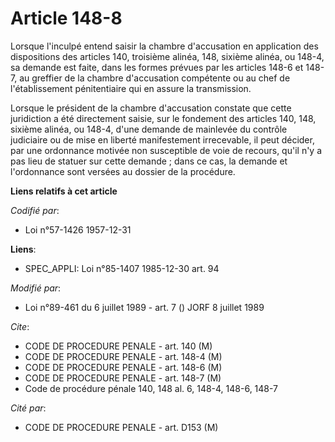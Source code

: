 # Article 148-8

Lorsque l'inculpé entend saisir la chambre d'accusation en application des dispositions des articles 140, troisième alinéa,
148, sixième alinéa, ou 148-4, sa demande est faite, dans les formes prévues par les articles 148-6 et 148-7, au greffier de
la chambre d'accusation compétente ou au chef de l'établissement pénitentiaire qui en assure la transmission.

Lorsque le président de la chambre d'accusation constate que cette juridiction a été directement saisie, sur le fondement des
articles 140, 148, sixième alinéa, ou 148-4, d'une demande de mainlevée du contrôle judiciaire ou de mise en liberté
manifestement irrecevable, il peut décider, par une ordonnance motivée non susceptible de voie de recours, qu'il n'y a pas
lieu de statuer sur cette demande ; dans ce cas, la demande et l'ordonnance sont versées au dossier de la procédure.

**Liens relatifs à cet article**

_Codifié par_:

  - Loi n°57-1426 1957-12-31

**Liens**:

  - SPEC_APPLI: Loi n°85-1407 1985-12-30 art. 94

_Modifié par_:

  - Loi n°89-461 du 6 juillet 1989 - art. 7 () JORF 8 juillet 1989

_Cite_:

  - CODE DE PROCEDURE PENALE - art. 140 (M)
  - CODE DE PROCEDURE PENALE - art. 148-4 (M)
  - CODE DE PROCEDURE PENALE - art. 148-6 (M)
  - CODE DE PROCEDURE PENALE - art. 148-7 (M)
  - Code de procédure pénale 140, 148 al. 6, 148-4, 148-6, 148-7

_Cité par_:

  - CODE DE PROCEDURE PENALE - art. D153 (M)
